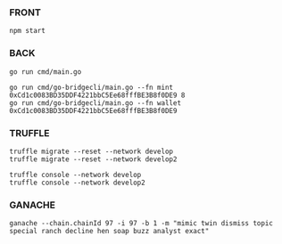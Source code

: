### FRONT
    npm start

### BACK
    go run cmd/main.go

    go run cmd/go-bridgecli/main.go --fn mint 0xCd1c0083BD35DDF4221bbC5Ee68fffBE3B8f0DE9 8
    go run cmd/go-bridgecli/main.go --fn wallet 0xCd1c0083BD35DDF4221bbC5Ee68fffBE3B8f0DE9

### TRUFFLE
    truffle migrate --reset --network develop
    truffle migrate --reset --network develop2

    truffle console --network develop
    truffle console --network develop2

### GANACHE
    ganache --chain.chainId 97 -i 97 -b 1 -m "mimic twin dismiss topic special ranch decline hen soap buzz analyst exact"

